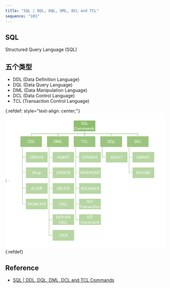 ```yaml
---
title: "SQL | DDL, DQL, DML, DCL and TCL"
sequence: "101"
---
```


## SQL

Structured Query Language (SQL)

## 五个类型

- DDL (Data Definition Language)
- DQL (Data Query Language)
- DML (Data Manipulation Language)
- DCL (Data Control Language)
- TCL (Transaction Control Language)

{:refdef: style="text-align: center;"}
![](/assets/images/db/mysql/sql/sql-commands-five-categories.png)
{:refdef}

## Reference

- [SQL | DDL, DQL, DML, DCL and TCL Commands](https://www.geeksforgeeks.org/sql-ddl-dql-dml-dcl-tcl-commands/)
